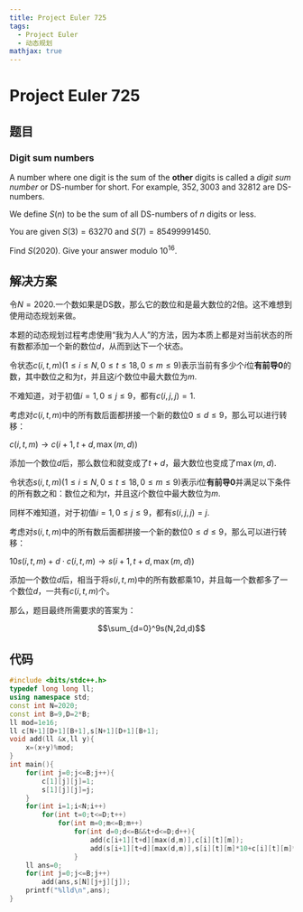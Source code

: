 ```yaml
---
title: Project Euler 725
tags:
  - Project Euler
  - 动态规划
mathjax: true
---
```

<escape><!-- more --></escape>

# Project Euler 725

## 题目

### Digit sum numbers

A number where one digit is the sum of the **other** digits is called a *digit sum number* or DS-number for short. For example, $352, 3003$ and $32812$ are DS-numbers.

We define $S(n)$ to be the sum of all DS-numbers of $n$ digits or less.

You are given $S(3) = 63270$ and $S(7) = 85499991450$.

Find $S(2020)$. Give your answer modulo $10^{16}$.

## 解决方案

令$N=2020.$一个数如果是DS数，那么它的数位和是最大数位的$2$倍。这不难想到使用动态规划来做。

本题的动态规划过程考虑使用“我为人人”的方法，因为本质上都是对当前状态的所有数都添加一个新的数位$d$，从而到达下一个状态。

令状态$c(i,t,m)(1\le i\le N,0\le t\le18,0\le m\le9)$表示当前有多少个$i$位**有前导0**的数，其中数位之和为$t$，并且这$i$个数位中最大数位为$m.$

不难知道，对于初值$i=1,0\le j\le 9$，都有$c(i,j,j)=1.$

考虑对$c(i,t,m)$中的所有数后面都拼接一个新的数位$0\le d\le 9$，那么可以进行转移：

$c(i,t,m)\rightarrow c(i+1,t+d,\max(m,d))$

添加一个数位$d$后，那么数位和就变成了$t+d$，最大数位也变成了$\max(m,d).$

令状态$s(i,t,m)(1\le i\le N,0\le t\le18,0\le m\le9)$表示$i$位**有前导0**并满足以下条件的所有数之和：数位之和为$t$，并且这$i$个数位中最大数位为$m.$

同样不难知道，对于初值$i=1,0\le j\le 9$，都有$s(i,j,j)=j.$

考虑对$s(i,t,m)$中的所有数后面都拼接一个新的数位$0\le d\le 9$，那么可以进行转移：

$10s(i,t,m)+d\cdot c(i,t,m)\rightarrow s(i+1,t+d,\max(m,d))$

添加一个数位$d$后，相当于将$s(i,t,m)$中的所有数都乘$10$，并且每一个数都多了一个数位$d$，一共有$c(i,t,m)$个。

那么，题目最终所需要求的答案为：

$$\sum_{d=0}^9s(N,2d,d)$$

## 代码

```C++
#include <bits/stdc++.h>
typedef long long ll;
using namespace std;
const int N=2020;
const int B=9,D=2*B;
ll mod=1e16;
ll c[N+1][D+1][B+1],s[N+1][D+1][B+1];
void add(ll &x,ll y){
    x=(x+y)%mod;
}
int main(){
    for(int j=0;j<=B;j++){
        c[1][j][j]=1;
        s[1][j][j]=j;
    }
    for(int i=1;i<N;i++)
        for(int t=0;t<=D;t++)
            for(int m=0;m<=B;m++)
                for(int d=0;d<=B&&t+d<=D;d++){
                    add(c[i+1][t+d][max(d,m)],c[i][t][m]);
                    add(s[i+1][t+d][max(d,m)],s[i][t][m]*10+c[i][t][m]*d);
                }
    ll ans=0;
    for(int j=0;j<=B;j++)
        add(ans,s[N][j+j][j]);
    printf("%lld\n",ans);
}

```
